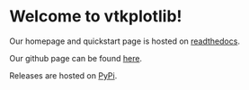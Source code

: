 Welcome to vtkplotlib!
====================================



Our homepage and quickstart page is hosted on [readthedocs](https://vtkplotlib.readthedocs.io/en/latest/index.html).

Our github page can be found [here](https://github.com/bwoodsend/vtkplotlib).

Releases are hosted on [PyPi](https://pypi.org/project/vtkplotlib/).


